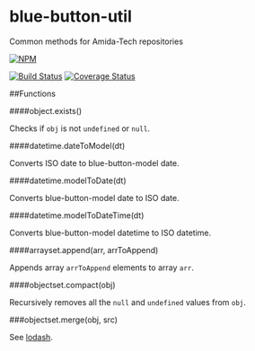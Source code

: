 blue-button-util
================

Common methods for Amida-Tech repositories

[![NPM](https://nodei.co/npm/blue-button-util.png)](https://nodei.co/npm/blue-button-util/)

[![Build Status](https://travis-ci.org/amida-tech/blue-button-util.svg)](https://travis-ci.org/amida-tech/blue-button-util)
[![Coverage Status](https://coveralls.io/repos/amida-tech/blue-button-util/badge.png)](https://coveralls.io/r/amida-tech/blue-button-util)

##Functions

####object.exists()

Checks if `obj` is not `undefined` or `null`.

####datetime.dateToModel(dt)

Converts ISO date to blue-button-model date.

####datetime.modelToDate(dt)

Converts blue-button-model date to ISO date.

####datetime.modelToDateTime(dt)

Converts blue-button-model datetime to ISO datetime.

####arrayset.append(arr, arrToAppend)

Appends array `arrToAppend` elements to array `arr`.

####objectset.compact(obj)

Recursively removes all the `null` and `undefined` values from `obj`.

###objectset.merge(obj, src)

See [lodash](https://lodash.com/docs#merge).

